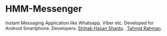 # HMM-Messenger
Instant Messaging Application like Whatsapp, Viber etc. Developed for Android Smartphone.
Developers: 
<a href="https://www.facebook.com/shihabhasan.shanto">Shihab Hasan Shanto</a> , <a href="https://github.com/tahmedge">Tahmid Rahman</a>.
